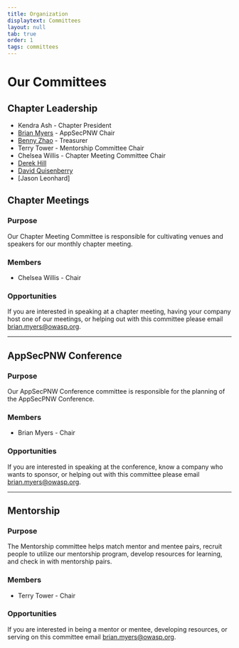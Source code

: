 ```yaml
---
title: Organization
displaytext: Committees
layout: null
tab: true
order: 1
tags: committees
---
```


# Our Committees

## Chapter Leadership
* Kendra Ash - Chapter President
* [Brian Myers](mailto:brian.myers@owasp.org) - AppSecPNW Chair
* [Benny Zhao](mailto:benny.zhao@owasp.org) - Treasurer
* Terry Tower - Mentorship Committee Chair
* Chelsea Willis - Chapter Meeting Committee Chair
* [Derek Hill](mailto:derek.hill@owasp.org)
* [David Quisenberry](mailto:david.quisenberry@owasp.org)
* [Jason Leonhard]
<!--- * [Samuel Lemly](mailto:samuel.lemly@owasp.org) - Study Night Committee Chair --->

## Chapter Meetings

### Purpose
Our Chapter Meeting Committee is responsible for cultivating venues and speakers for our monthly chapter meeting.

### Members
* Chelsea Willis - Chair

### Opportunities
If you are interested in speaking at a chapter meeting, having your company host one of our meetings, or helping out with this committee please email [brian.myers@owasp.org](mailto://brian.myers@owasp.org).

---

## AppSecPNW Conference

### Purpose
Our AppSecPNW Conference committee is responsible for the planning of the AppSecPNW Conference.

### Members
* Brian Myers - Chair

### Opportunities
If you are interested in speaking at the conference, know a company who wants to sponsor, or helping out with this committee please email [brian.myers@owasp.org](mailto:brian.myers@owasp.org).

<!--- BGM I don't think we currently have an outreach committee
---

## Membership and Community Outreach

### Purpose
Membership and Community Outreach promotes our events, learns how we can be a better chapter for our membership and local companies, universities/colleges, and like-minded organizations. 

### Opportunities
If you are interested in reaching out to our members and community please email [david.quisenberry@owasp.org](mailto://david.quisenberry@owasp.org).
--->

---

## Mentorship

### Purpose
The Mentorship committee helps match mentor and mentee pairs, recruit people to utilize our mentorship program, develop resources for learning, and check in with mentorship pairs.

### Members
* Terry Tower - Chair

### Opportunities
If you are interested in being a mentor or mentee, developing resources, or serving on this committee email [brian.myers@owasp.org](mailto://brian.myers@owasp.org).

<!--- BGM: I thnk this is no longer active, right?
---

## Study Night

### Purpose
The Study Night committee coordinates speakers/trainers/activities for our monthly study night.

### Members
* [Samuel Lemly](mailto:samuel.lemly@owasp.org) - Co-Chair

### Opportunities
If you are interested in practicing a talk, leading a hands on small group training, or serving on this committee email [david.quisenberry@owasp.org](mailto://david.quisenberry@owasp.org).
--->

